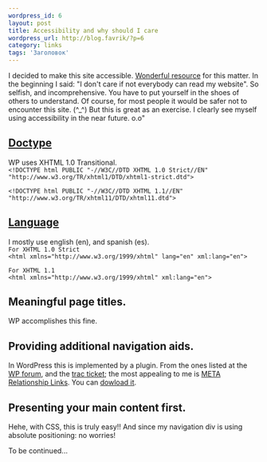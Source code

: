 ```yaml
--- 
wordpress_id: 6
layout: post
title: Accessibility and why should I care
wordpress_url: http://blog.favrik/?p=6
category: links
tags: 'Заголовок'
---
```

I decided to make this site accessible.   <a href="http://diveintoaccessibility.org/">Wonderful resource</a> for this matter.  In the beginning I said: "I don't care if not everybody can read my website".  So selfish, and incomprehensive. You have to put yourself in the shoes of others to understand.  Of course, for most people it would be safer not to encounter this site. (^_^) But this is great as an exercise. I clearly see myself using accessibility in the near future. o.o"
<h2><a href="http://www.alistapart.com/stories/doctype/">Doctype</a></h2>
WP uses XHTML 1.0 Transitional.
<code>
&lt;!DOCTYPE html PUBLIC "-//W3C//DTD XHTML 1.0 Strict//EN" "http://www.w3.org/TR/xhtml1/DTD/xhtml1-strict.dtd"&gt;
</code>
<code>
&lt;!DOCTYPE html PUBLIC "-//W3C//DTD XHTML 1.1//EN"   "http://www.w3.org/TR/xhtml11/DTD/xhtml11.dtd"&gt;
</code>
<h2><a href="http://www.loc.gov/standards/iso639-2/englangn.html">Language</a></h2>
I mostly use english (en), and spanish (es).
<code>
For XHTML 1.0 Strict
&lt;html xmlns="http://www.w3.org/1999/xhtml" lang="en" xml:lang="en"&gt;
</code>

<code>
For XHTML 1.1
&lt;html xmlns="http://www.w3.org/1999/xhtml" xml:lang="en"&gt;
</code>
<h2>Meaningful page titles.</h2>
WP accomplishes this fine.
<h2>Providing additional navigation aids.</h2>
In WordPress this is implemented by a plugin.  From the ones listed at the <a href="http://wordpress.org/support/topic/39661?replies=9">WP forum</a>, and the <a href="http://trac.wordpress.org/ticket/1523">trac ticket</a>; the most appealing to me is <a href="http://wordpress.org/support/topic/39661?replies=9">META Relationship Links</a>. You can <a href="http://guff.szub.net/downloads/meta-relationship-links.zip">dowload it</a>.
<h2>Presenting your main content first.</h2>
Hehe, with CSS, this is truly easy!! And since my navigation div is using absolute positioning: no worries!

To be continued...
